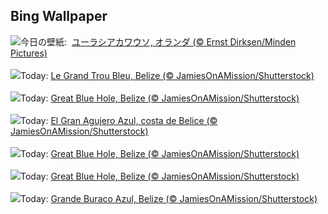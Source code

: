 ## Bing Wallpaper
![](https://www.bing.com/th?id=OHR.IceHoleOtter_JA-JP4600805047_UHD.jpg&w=1000)今日の壁紙: &nbsp;[ユーラシアカワウソ, オランダ (© Ernst Dirksen/Minden Pictures)](https://www.bing.com/th?id=OHR.IceHoleOtter_JA-JP4600805047_UHD.jpg)
<br><br/>
![](https://www.bing.com/th?id=OHR.BlueBelize_FR-FR7135169329_UHD.jpg&w=1000)Today: [Le Grand Trou Bleu, Belize (© JamiesOnAMission/Shutterstock)](https://www.bing.com/th?id=OHR.BlueBelize_FR-FR7135169329_UHD.jpg)
<br><br/>
![](https://www.bing.com/th?id=OHR.BlueBelize_DE-DE7316744984_UHD.jpg&w=1000)Today: [Great Blue Hole, Belize (© JamiesOnAMission/Shutterstock)](https://www.bing.com/th?id=OHR.BlueBelize_DE-DE7316744984_UHD.jpg)
<br><br/>
![](https://www.bing.com/th?id=OHR.BlueBelize_ES-ES0416994585_UHD.jpg&w=1000)Today: [El Gran Agujero Azul, costa de Belice (© JamiesOnAMission/Shutterstock)](https://www.bing.com/th?id=OHR.BlueBelize_ES-ES0416994585_UHD.jpg)
<br><br/>
![](https://www.bing.com/th?id=OHR.BlueBelize_EN-GB7414492800_UHD.jpg&w=1000)Today: [Great Blue Hole, Belize (© JamiesOnAMission/Shutterstock)](https://www.bing.com/th?id=OHR.BlueBelize_EN-GB7414492800_UHD.jpg)
<br><br/>
![](https://www.bing.com/th?id=OHR.BlueBelize_IT-IT5720382841_UHD.jpg&w=1000)Today: [Great Blue Hole, Belize (© JamiesOnAMission/Shutterstock)](https://www.bing.com/th?id=OHR.BlueBelize_IT-IT5720382841_UHD.jpg)
<br><br/>
![](https://www.bing.com/th?id=OHR.BlueBelize_PT-BR3865302067_UHD.jpg&w=1000)Today: [Grande Buraco Azul, Belize (© JamiesOnAMission/Shutterstock)](https://www.bing.com/th?id=OHR.BlueBelize_PT-BR3865302067_UHD.jpg)
<br><br/>
